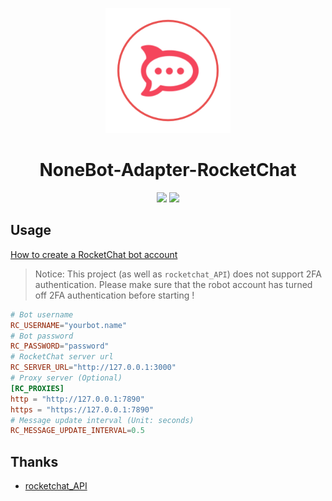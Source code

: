 <p align="center"> 
  <img  src="./docs/images/logo.png" width="200" height="200" alt="nonebot-adapter-rocketchat" />
</p>

<h1 align="center">
  NoneBot-Adapter-RocketChat
</h1>

<p align="center">
  <img src="https://img.shields.io/github/v/release/IUnlimit/nonebot-adapter-rocketchat?label=version">
  <a alt="License" href="https://www.gnu.org/licenses/agpl-3.0.en.html"><image src="https://img.shields.io/badge/license-AGPLv3-4EB1BA.svg"></image></a>
</p>

## Usage

[How to create a RocketChat bot account](https://developer.rocket.chat/bots/creating-your-own-bot-from-scratch) 

> Notice: This project (as well as `rocketchat_API`) does not support 2FA authentication. Please make sure that the robot account has turned off 2FA authentication before starting !

```toml
# Bot username
RC_USERNAME="yourbot.name"
# Bot password
RC_PASSWORD="password"
# RocketChat server url
RC_SERVER_URL="http://127.0.0.1:3000"
# Proxy server (Optional)
[RC_PROXIES]
http = "http://127.0.0.1:7890"
https = "https://127.0.0.1:7890"
# Message update interval (Unit: seconds)
RC_MESSAGE_UPDATE_INTERVAL=0.5
```

## Thanks

- [rocketchat_API](https://github.com/jadolg/rocketchat_API)